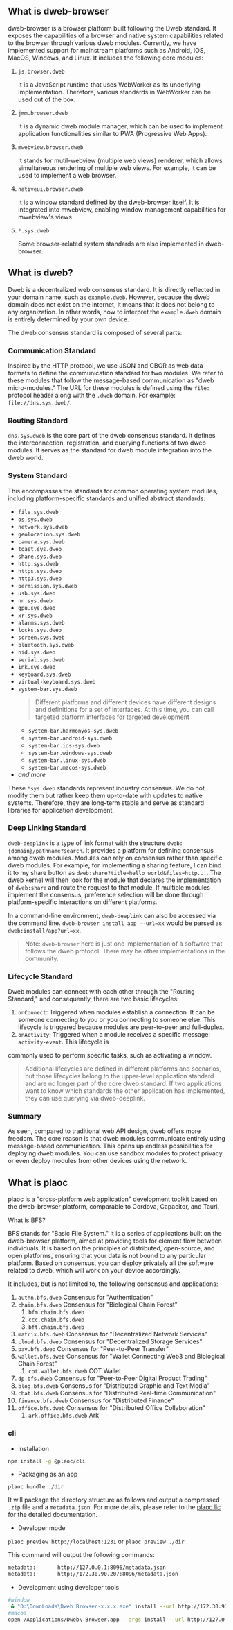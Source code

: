 ## What is dweb-browser

dweb-browser is a browser platform built following the Dweb standard. It exposes the capabilities of a browser and native system capabilities related to the browser through various dweb modules. Currently, we have implemented support for mainstream platforms such as Android, iOS, MacOS, Windows, and Linux. It includes the following core modules:

1. `js.browser.dweb`

   It is a JavaScript runtime that uses WebWorker as its underlying implementation. Therefore, various standards in WebWorker can be used out of the box.

2. `jmm.browser.dweb`

   It is a dynamic dweb module manager, which can be used to implement application functionalities similar to PWA (Progressive Web Apps).

3. `mwebview.browser.dweb`

   It stands for mutil-webview (multiple web views) renderer, which allows simultaneous rendering of multiple web views. For example, it can be used to implement a web browser.

4. `nativeui.browser.dweb`

   It is a window standard defined by the dweb-browser itself. It is integrated into mwebview, enabling window management capabilities for mwebview's views.

5. `*.sys.dweb`

   Some browser-related system standards are also implemented in dweb-browser.

## What is dweb?

Dweb is a decentralized web consensus standard. It is directly reflected in your domain name, such as `example.dweb`. However, because the dweb domain does not exist on the internet, it means that it does not belong to any organization. In other words, how to interpret the `example.dweb` domain is entirely determined by your own device.

The dweb consensus standard is composed of several parts:

### Communication Standard

Inspired by the HTTP protocol, we use JSON and CBOR as web data formats to define the communication standard for two modules. We refer to these modules that follow the message-based communication as "dweb micro-modules." The URL for these modules is defined using the `file:` protocol header along with the `.dweb` domain. For example: `file://dns.sys.dweb/`.

### Routing Standard

`dns.sys.dweb` is the core part of the dweb consensus standard. It defines the interconnection, registration, and querying functions of two dweb modules. It serves as the standard for dweb module integration into the dweb world.

### System Standard

This encompasses the standards for common operating system modules, including platform-specific standards and unified abstract standards:

- `file.sys.dweb`
- `os.sys.dweb`
- `network.sys.dweb`
- `geolocation.sys.dweb`
- `camera.sys.dweb`
- `toast.sys.dweb`
- `share.sys.dweb`
- `http.sys.dweb`
- `https.sys.dweb`
- `http3.sys.dweb`
- `permission.sys.dweb`
- `usb.sys.dweb`
- `nn.sys.dweb`
- `gpu.sys.dweb`
- `xr.sys.dweb`
- `alarms.sys.dweb`
- `locks.sys.dweb`
- `screen.sys.dweb`
- `bluetooth.sys.dweb`
- `hid.sys.dweb`
- `serial.sys.dweb`
- `ink.sys.dweb`
- `keyboard.sys.dweb`
- `virtual-keyboard.sys.dweb`
- `system-bar.sys.dweb`
  > Different platforms and different devices have different designs and definitions for a set of interfaces. At this time, you can call targeted platform interfaces for targeted development
  - `system-bar.harmonyos-sys.dweb`
  - `system-bar.android-sys.dweb`
  - `system-bar.ios-sys.dweb`
  - `system-bar.windows-sys.dweb`
  - `system-bar.linux-sys.dweb`
  - `system-bar.macos-sys.dweb`
- _and more_

These `*sys.dweb` standards represent industry consensus. We do not modify them but rather keep them up-to-date with updates to native systems. Therefore, they are long-term stable and serve as standard libraries for application development.

### Deep Linking Standard

`dweb-deeplink` is a type of link format with the structure `dweb:{domain}/pathname?search`. It provides a platform for defining consensus among dweb modules. Modules can rely on consensus rather than specific dweb modules. For example, for implementing a sharing feature, I can bind it to my share button as `dweb:share?title=hello_world&files=http...`. The dweb kernel will then look for the module that declares the implementation of `dweb:share` and route the request to that module. If multiple modules implement the consensus, preference selection will be done through platform-specific interactions on different platforms.

In a command-line environment, `dweb-deeplink` can also be accessed via the command line. `dweb-browser install app --url=xx` would be parsed as `dweb:install/app?url=xx`.

> Note: `dweb-browser` here is just one implementation of a software that follows the dweb protocol. There may be other implementations in the community.

### Lifecycle Standard

Dweb modules can connect with each other through the "Routing Standard," and consequently, there are two basic lifecycles:

1. `onConnect`: Triggered when modules establish a connection. It can be someone connecting to you or you connecting to someone else. This lifecycle is triggered because modules are peer-to-peer and full-duplex.
2. `onActivity`: Triggered when a module receives a specific message: `activity-event`. This lifecycle is

commonly used to perform specific tasks, such as activating a window.

> Additional lifecycles are defined in different platforms and scenarios, but those lifecycles belong to the upper-level application standard and are no longer part of the core dweb standard. If two applications want to know which standards the other application has implemented, they can use querying via dweb-deeplink.

### Summary

As seen, compared to traditional web API design, dweb offers more freedom. The core reason is that dweb modules communicate entirely using message-based communication. This opens up endless possibilities for deploying dweb modules. You can use sandbox modules to protect privacy or even deploy modules from other devices using the network.

## What is plaoc

plaoc is a "cross-platform web application" development toolkit based on the dweb-browser platform, comparable to Cordova, Capacitor, and Tauri.

What is BFS?

BFS stands for "Basic File System." It is a series of applications built on the dweb-browser platform, aimed at providing tools for element flow between individuals.
It is based on the principles of distributed, open-source, and open platforms, ensuring that your data is not bound to any particular platform.
Based on consensus, you can deploy privately all the software related to dweb, which will work on your device accordingly.

It includes, but is not limited to, the following consensus and applications:

1. `authn.bfs.dweb`
   Consensus for "Authentication"
1. `chain.bfs.dweb`
   Consensus for "Biological Chain Forest"
   1. `bfm.chain.bfs.dweb`
   1. `ccc.chain.bfs.dweb`
   1. `bft.chain.bfs.dweb`
1. `matrix.bfs.dweb`
   Consensus for "Decentralized Network Services"
1. `cloud.bfs.dweb`
   Consensus for "Decentralized Storage Services"
1. `pay.bfs.dweb`
   Consensus for "Peer-to-Peer Transfer"
1. `wallet.bfs.dweb`
   Consensus for "Wallet Connecting Web3 and Biological Chain Forest"
   1. `cot.wallet.bfs.dweb` COT Wallet
1. `dp.bfs.dweb`
   Consensus for "Peer-to-Peer Digital Product Trading"
1. `blog.bfs.dweb`
   Consensus for "Distributed Graphic and Text Media"
1. `chat.bfs.dweb`
   Consensus for "Distributed Real-time Communication"
1. `finance.bfs.dweb`
   Consensus for "Distributed Finance"
1. `office.bfs.dweb`
   Consensus for "Distributed Office Collaboration"
   1. `ark.office.bfs.dweb` Ark

### cli

- Installation

```bash
npm install -g @plaoc/cli
```

- Packaging as an app

`plaoc bundle ./dir`

It will package the directory structure as follows and output a compressed `.zip` file and a `metadata.json`. For more details, please refer to the [plaoc lic](./plaoc/cli) for the detailed documentation.

- Developer mode

`plaoc preview http://localhost:1231` or `plaoc preview ./dir`

This command will output the following commands:

```bash
metadata:       http://127.0.0.1:8096/metadata.json
metadata:       http://172.30.90.207:8096/metadata.json
```

- Development using developer tools

```bash
#window
 & "D:\DownLoads\Dweb Browser-x.x.x.exe" install --url http://172.30.93.43:8096/metadata.json
#macos
open /Applications/Dweb\ Browser.app --args install --url http://127.0.0.1:8096/metadata.json
```